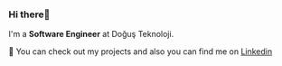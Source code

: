 ### Hi there👋

I'm a **Software Engineer** at Doğuş Teknoloji.

💬 You can check out my projects and also you can find me on [Linkedin](https://www.linkedin.com/in/hanifitayfur/)




<!--
**hanifitayfur/hanifitayfur** is a ✨ _special_ ✨ repository because its `README.md` (this file) appears on your GitHub profile.

Here are some ideas to get you started:

- 🔭 I’m currently working on ...
- 🌱 I’m currently learning ...
- 👯 I’m looking to collaborate on ...
- 🤔 I’m looking for help with ...
- 💬 Ask me about ...
- 📫 How to reach me: ...
- 😄 Pronouns: ...
- ⚡ Fun fact: ...
-->
